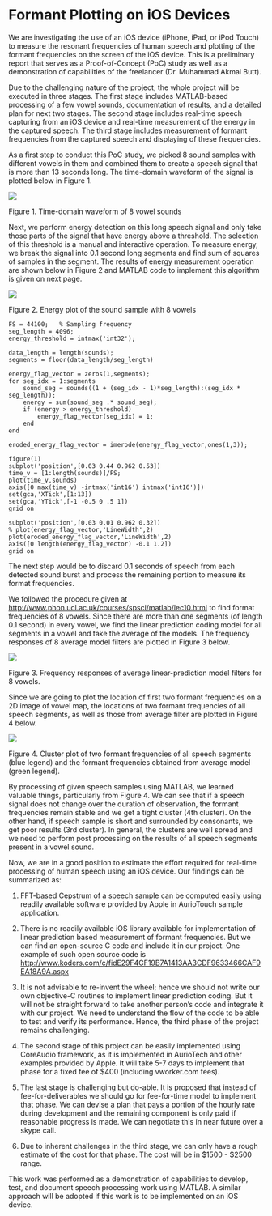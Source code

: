 Formant Plotting on iOS Devices
===============================

We are investigating the use of an iOS device (iPhone, iPad, or iPod Touch) to
measure the resonant frequencies of human speech and plotting of the formant
frequencies on the screen of the iOS device. This is a preliminary report that
serves as a Proof-of-Concept (PoC) study as well as a demonstration of
capabilities of the freelancer (Dr. Muhammad Akmal Butt).

Due to the challenging nature of the project, the whole project will be executed
in three stages. The first stage includes MATLAB-based processing of a few vowel
sounds, documentation of results, and a detailed plan for next two stages. The
second stage includes real-time speech capturing from an iOS device and
real-time measurement of the energy in the captured speech. The third stage
includes measurement of formant frequencies from the captured speech and
displaying of these frequencies.

As a first step to conduct this PoC study, we picked 8 sound samples with
different vowels in them and combined them to create a speech signal that is
more than 13 seconds long. The time-domain waveform of the signal is plotted
below in Figure 1.

![](<Fig1.png>)

Figure 1. Time-domain waveform of 8 vowel sounds

Next, we perform energy detection on this long speech signal and only take those
parts of the signal that have energy above a threshold. The selection of this
threshold is a manual and interactive operation. To measure energy, we break the
signal into 0.1 second long segments and find sum of squares of samples in the
segment. The results of energy measurement operation are shown below in Figure 2
and MATLAB code to implement this algorithm is given on next page.

![](<Fig2.png>)

Figure 2. Energy plot of the sound sample with 8 vowels

~~~~~~~~~~~~~~~~~~~~~~~~~~~~~~~~~~~~~~~~~~~~~~~~~~~~~~~~~~~~~~~~~~~~~~~~~~~~~~~~
FS = 44100;   % Sampling frequency
seg_length = 4096;
energy_threshold = intmax('int32');

data_length = length(sounds);
segments = floor(data_length/seg_length)

energy_flag_vector = zeros(1,segments);
for seg_idx = 1:segments
    sound_seg = sounds((1 + (seg_idx - 1)*seg_length):(seg_idx * seg_length));
    energy = sum(sound_seg .* sound_seg);
    if (energy > energy_threshold)
        energy_flag_vector(seg_idx) = 1;
    end
end

eroded_energy_flag_vector = imerode(energy_flag_vector,ones(1,3));

figure(1)
subplot('position',[0.03 0.44 0.962 0.53])
time_v = [1:length(sounds)]/FS;
plot(time_v,sounds)
axis([0 max(time_v) -intmax('int16') intmax('int16')])
set(gca,'XTick',[1:13])
set(gca,'YTick',[-1 -0.5 0 .5 1])
grid on

subplot('position',[0.03 0.01 0.962 0.32])
% plot(energy_flag_vector,'LineWidth',2)
plot(eroded_energy_flag_vector,'LineWidth',2)
axis([0 length(energy_flag_vector) -0.1 1.2])
grid on
~~~~~~~~~~~~~~~~~~~~~~~~~~~~~~~~~~~~~~~~~~~~~~~~~~~~~~~~~~~~~~~~~~~~~~~~~~~~~~~~

The next step would be to discard 0.1 seconds of speech from each detected sound
burst and process the remaining portion to measure its format frequencies.

We followed the procedure given at
<http://www.phon.ucl.ac.uk/courses/spsci/matlab/lec10.html> to find format
frequencies of 8 vowels. Since there are more than one segments (of length 0.1
second) in every vowel, we find the linear prediction coding model for all
segments in a vowel and take the average of the models. The frequency responses
of 8 average model filters are plotted in Figure 3 below.

![](<Fig3.png>)

Figure 3. Frequency responses of average linear-prediction model filters for 8
vowels.

Since we are going to plot the location of first two formant frequencies on a 2D
image of vowel map, the locations of two formant frequencies of all speech
segments, as well as those from average filter are plotted in Figure 4 below.

![](<Fig4.png>)

Figure 4. Cluster plot of two formant frequencies of all speech segments (blue
legend) and the formant frequencies obtained from average model (green legend).

By processing of given speech samples using MATLAB, we learned valuable things,
particularly from Figure 4. We can see that if a speech signal does not change
over the duration of observation, the formant frequencies remain stable and we
get a tight cluster (4th cluster). On the other hand, if speech sample is short
and surrounded by consonants, we get poor results (3rd cluster). In general, the
clusters are well spread and we need to perform post processing on the results
of all speech segments present in a vowel sound.

Now, we are in a good position to estimate the effort required for real-time
processing of human speech using an iOS device. Our findings can be summarized
as:

1.  FFT-based Cepstrum of a speech sample can be computed easily using readily
    available software provided by Apple in AurioTouch sample application.

2.  There is no readily available iOS library available for implementation of
    linear prediction based measurement of formant frequencies. But we can find
    an open-source C code and include it in our project. One example of such
    open source code is  
    <http://www.koders.com/c/fidE29F4CF19B7A1413AA3CDF9633466CAF9EA18A9A.aspx>

3.  It is not advisable to re-invent the wheel; hence we should not write our
    own objective-C routines to implement linear prediction coding. But it will
    not be straight forward to take another person’s code and integrate it with
    our project. We need to understand the flow of the code to be able to test
    and verify its performance. Hence, the third phase of the project remains
    challenging.

4.  The second stage of this project can be easily implemented using CoreAudio
    framework, as it is implemented in AurioTech and other examples provided by
    Apple. It will take 5-7 days to implement that phase for a fixed fee of
    \$400 (including vworker.com fees).

5.  The last stage is challenging but do-able. It is proposed that instead of
    fee-for-deliverables we should go for fee-for-time model to implement that
    phase. We can devise a plan that pays a portion of the hourly rate during
    development and the remaining component is only paid if reasonable progress
    is made. We can negotiate this in near future over a skype call.

6.  Due to inherent challenges in the third stage, we can only have a rough
    estimate of the cost for that phase. The cost will be in \$1500 - \$2500
    range.

This work was performed as a demonstration of capabilities to develop, test, and
document speech processing work using MATLAB. A similar approach will be adopted
if this work is to be implemented on an iOS device.
